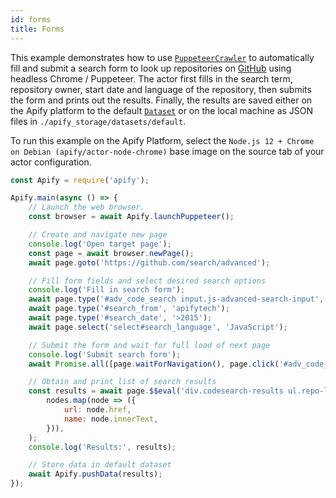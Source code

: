 ```yaml
---
id: forms
title: Forms
---
```


This example demonstrates how to use [`PuppeteerCrawler`](/docs/api/puppeteer-crawler) to automatically fill and submit a search form to look up
repositories on [GitHub](https://news.ycombinator.com) using headless Chrome / Puppeteer. The actor first fills in the search term, repository owner,
start date and language of the repository, then submits the form and prints out the results. Finally, the results are saved either on the Apify
platform to the default [`Dataset`](/docs/api/dataset) or on the local machine as JSON files in `./apify_storage/datasets/default`.

To run this example on the Apify Platform, select the `Node.js 12 + Chrome on Debian (apify/actor-node-chrome)` base image on the source tab of your
actor configuration.

```javascript
const Apify = require('apify');

Apify.main(async () => {
    // Launch the web browser.
    const browser = await Apify.launchPuppeteer();

    // Create and navigate new page
    console.log('Open target page');
    const page = await browser.newPage();
    await page.goto('https://github.com/search/advanced');

    // Fill form fields and select desired search options
    console.log('Fill in search form');
    await page.type('#adv_code_search input.js-advanced-search-input', 'apify-js');
    await page.type('#search_from', 'apifytech');
    await page.type('#search_date', '>2015');
    await page.select('select#search_language', 'JavaScript');

    // Submit the form and wait for full load of next page
    console.log('Submit search form');
    await Promise.all([page.waitForNavigation(), page.click('#adv_code_search button[type="submit"]')]);

    // Obtain and print list of search results
    const results = await page.$$eval('div.codesearch-results ul.repo-list li h3 a', nodes =>
        nodes.map(node => ({
            url: node.href,
            name: node.innerText,
        })),
    );
    console.log('Results:', results);

    // Store data in default dataset
    await Apify.pushData(results);
});
```
